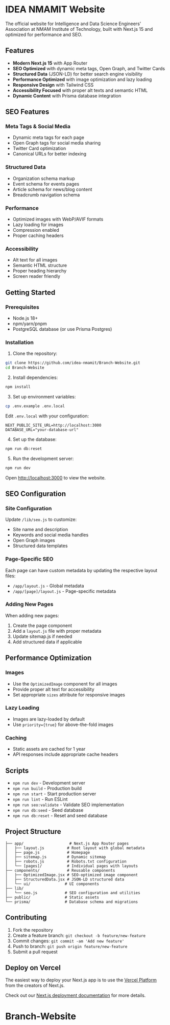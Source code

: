 # IDEA NMAMIT Website

The official website for Intelligence and Data Science Engineers' Association at NMAM Institute of Technology, built with Next.js 15 and optimized for performance and SEO.

## Features

- **Modern Next.js 15** with App Router
- **SEO Optimized** with dynamic meta tags, Open Graph, and Twitter Cards
- **Structured Data** (JSON-LD) for better search engine visibility
- **Performance Optimized** with image optimization and lazy loading
- **Responsive Design** with Tailwind CSS
- **Accessibility Focused** with proper alt texts and semantic HTML
- **Dynamic Content** with Prisma database integration

## SEO Features

### Meta Tags & Social Media
- Dynamic meta tags for each page
- Open Graph tags for social media sharing
- Twitter Card optimization
- Canonical URLs for better indexing

### Structured Data
- Organization schema markup
- Event schema for events pages
- Article schema for news/blog content
- Breadcrumb navigation schema

### Performance
- Optimized images with WebP/AVIF formats
- Lazy loading for images
- Compression enabled
- Proper caching headers

### Accessibility
- Alt text for all images
- Semantic HTML structure
- Proper heading hierarchy
- Screen reader friendly

## Getting Started

### Prerequisites
- Node.js 18+ 
- npm/yarn/pnpm
- PostgreSQL database (or use Prisma Postgres)

### Installation

1. Clone the repository:
```bash
git clone https://github.com/idea-nmamit/Branch-Website.git
cd Branch-Website
```

2. Install dependencies:
```bash
npm install
```

3. Set up environment variables:
```bash
cp .env.example .env.local
```
Edit `.env.local` with your configuration:
```env
NEXT_PUBLIC_SITE_URL=http://localhost:3000
DATABASE_URL="your-database-url"
```

4. Set up the database:
```bash
npm run db:reset
```

5. Run the development server:
```bash
npm run dev
```

Open [http://localhost:3000](http://localhost:3000) to view the website.

## SEO Configuration

### Site Configuration
Update `/lib/seo.js` to customize:
- Site name and description
- Keywords and social media handles
- Open Graph images
- Structured data templates

### Page-Specific SEO
Each page can have custom metadata by updating the respective layout files:
- `/app/layout.js` - Global metadata
- `/app/[page]/layout.js` - Page-specific metadata

### Adding New Pages
When adding new pages:
1. Create the page component
2. Add a `layout.js` file with proper metadata
3. Update sitemap.js if needed
4. Add structured data if applicable

## Performance Optimization

### Images
- Use the `OptimizedImage` component for all images
- Provide proper alt text for accessibility
- Set appropriate `sizes` attribute for responsive images

### Lazy Loading
- Images are lazy-loaded by default
- Use `priority={true}` for above-the-fold images

### Caching
- Static assets are cached for 1 year
- API responses include appropriate cache headers

## Scripts

- `npm run dev` - Development server
- `npm run build` - Production build
- `npm run start` - Start production server
- `npm run lint` - Run ESLint
- `npm run seo:validate` - Validate SEO implementation
- `npm run db:seed` - Seed database
- `npm run db:reset` - Reset and seed database

## Project Structure

```
├── app/                    # Next.js App Router pages
│   ├── layout.js          # Root layout with global metadata
│   ├── page.js            # Homepage
│   ├── sitemap.js         # Dynamic sitemap
│   ├── robots.js          # Robots.txt configuration
│   └── [pages]/           # Individual pages with layouts
├── components/            # Reusable components
│   ├── OptimizedImage.jsx # SEO-optimized image component
│   ├── StructuredData.jsx # JSON-LD structured data
│   └── ui/               # UI components
├── lib/
│   └── seo.js            # SEO configuration and utilities
├── public/               # Static assets
└── prisma/               # Database schema and migrations
```

## Contributing

1. Fork the repository
2. Create a feature branch: `git checkout -b feature/new-feature`
3. Commit changes: `git commit -am 'Add new feature'`
4. Push to branch: `git push origin feature/new-feature`
5. Submit a pull request

## Deploy on Vercel

The easiest way to deploy your Next.js app is to use the [Vercel Platform](https://vercel.com/new?utm_medium=default-template&filter=next.js&utm_source=create-next-app&utm_campaign=create-next-app-readme) from the creators of Next.js.

Check out our [Next.js deployment documentation](https://nextjs.org/docs/app/building-your-application/deploying) for more details.
# Branch-Website
